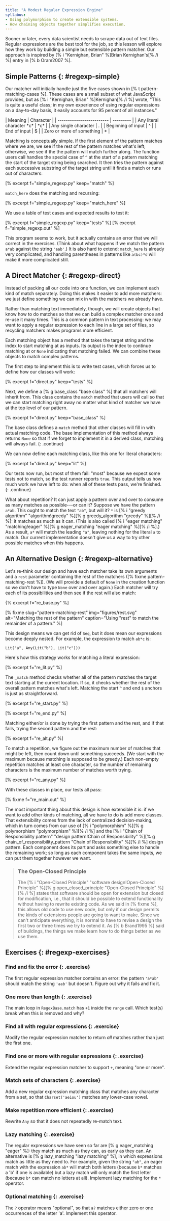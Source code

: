 ```yaml
---
title: "A Modest Regular Expression Engine"
syllabus:
- Using polymorphism to create extensible systems.
- How chaining objects together simplifies execution.
---
```


Sooner or later,
every data scientist needs to scrape data out of text files.
Regular expressions are the best tool for the job,
so this lesson will explore how they work by building a simple but extensible pattern matcher.
Our approach is inspired by [% i "Kernighan, Brian" %]Brian Kernighan's[% /i %] entry
in [% b Oram2007 %].

## Simple Patterns {: #regexp-simple}

Our matcher will initially handle just the five cases shown in
[% t pattern-matching-cases %].
These cases are a small subset of what JavaScript provides,
but as [% i "Kernighan, Brian" %]Kernighan[% /i %] wrote,
"This is quite a useful class;
in my own experience of using regular expressions on a day-to-day basis,
it easily accounts for 95 percent of all instances."

<div class="table" id="pattern-matching-cases" caption="Pattern matching cases." markdown="1">
| Meaning                   | Character |
| ------------------------- | --------- |
| Any literal character *c* | *c*       |
| Any single character      | .         |
| Beginning of input        | ^         |
| End of input              | $         |
| Zero or more of something | *         |
</div>

Matching is conceptually simple.
If the first element of the pattern matches where we are,
we see if the rest of the pattern matches what's left;
otherwise,
we see if the the pattern will match further along.
The function users call handles the special case of `^` at the start of a pattern
matching the start of the target string being searched.
It then tries the pattern against each successive substring of the target string
until it finds a match or runs out of characters:

[% excerpt f="simple_regexp.py" keep="match" %]

`match_here` does the matching and recursing:

[% excerpt f="simple_regexp.py" keep="match_here" %]

We use a table of test cases and expected results to test it:

[% excerpt f="simple_regexp.py" keep="tests" %]
[% excerpt f="simple_regexp.out" %]

This program seems to work,
but it actually contains an error that we will correct in the exercises.
(Think about what happens if we match the pattern `a*ab` against the string `'aab'`.)
It is also hard to extend:
`match_here` is already very complicated,
and handling parentheses in patterns like `a(bc)*d` will make it more complicated still.

## A Direct Matcher {: #regexp-direct}

Instead of packing all our code into one function,
we can implement each kind of match separately.
Doing this makes it easier to add more matchers:
we just define something we can mix in with the matchers we already have.

Rather than matching text immediately,
though,
we will create objects that know how to do matches
so that we can build a complex matcher once and re-use it many times.
This is a common pattern in text processing:
we may want to apply a regular expression to each line in a large set of files,
so recycling matchers makes programs more efficient.

Each matching object has a method
that takes the target string and the index to start matching at as inputs.
Its output is the index to continue matching at
or `None` indicating that matching failed.
We can combine these objects to match complex patterns.

The first step to implement this is to write test cases,
which forces us to define how our classes will work:

[% excerpt f="direct.py" keep="tests" %]

Next,
we define a [% g base_class "base class" %] that all matchers will inherit from.
This class contains the `match` method that users will call
so that we can start matching right away
no matter what kind of matcher we have at the top level of our pattern.

[% excerpt f="direct.py" keep="base_class" %]

The base class defines a `match` method
that other classes will fill in with actual matching code.
The base implementation of this method always returns `None`
so that if we forget to implement it in a derived class,
matching will always fail.
{: .continue}

We can now define each matching class,
like this one for literal characters:

[% excerpt f="direct.py" keep="lit" %]

Our tests now run, but most of them fail:
"most" because we expect some tests not to match,
so the test runner reports `true`.
This output tells us how much work we have left to do:
when all of these tests pass,
we're finished.
{: .continue}

What about repetition?
It can just apply a pattern over and over to consume as many matches as possible---or can it?
Suppose we have the pattern `a*ab`.
This ought to match the text `"ab"`, but will it?
`*` is [% i "greedy algorithm" "algorithm!greedy" %][% g greedy_algorithm "greedy" %][% /i %]:
it matches as much as it can.
(This is also called [% i "eager matching" "matching!eager" %][% g eager_matching "eager matching" %][% /i %].)
As a result,
`a*` will match the leading `"a"`, leaving nothing for the literal `a` to match.
Our current implementation doesn't give us a way to try other possible matches when this happens.

## An Alternative Design {: #regexp-alternative}

Let's re-think our design
and have each matcher take its own arguments and a `rest` parameter containing the rest of the matchers
([% fixme pattern-matching-rest %]).
(We will provide a default of `None` in the creation function
so we don't have to type `None` over and over again.)
Each matcher will try each of its possibilities and then see if the rest will also match:

{% excerpt f="re_base.py" %]

[% fixme slug="pattern-matching-rest" img="figures/rest.svg" alt="Matching the rest of the pattern" caption="Using "rest" to match the remainder of a pattern." %]

This design means we can get rid of `Seq`,
but it does mean our expressions become deeply nested.
For example, the expression to match `ab*c` is:

```{: .python}
Lit("a", Any(Lit("b"), Lit("c")))
```

Here's how this strategy works for matching a literal expression:

[% excerpt f="re_lit.py" %]

The `_match` method checks whether all of the pattern matches the target text
starting at the current location.
If so,
it checks whether the rest of the overall pattern matches what's left.
Matching the start `^` and end `$` anchors is just as straightforward.

[% excerpt f="re_start.py" %]

[% excerpt f="re_end.py" %]

Matching either/or is done by trying the first pattern and the rest,
and if that fails,
trying the second pattern and the rest:

[% excerpt f="re_alt.py" %]

To match a repetition,
we figure out the maximum number of matches that might be left,
then count down until something succeeds.
(We start with the maximum because matching is supposed to be greedy.)
Each non-empty repetition matches at least one character,
so the number of remaining characters is the maximum number of matches worth trying.

[% excerpt f="re_any.py" %]

With these classes in place,
our tests all pass:

[% fixme f="re_main.out" %]

The most important thing about this design is how extensible it is:
if we want to add other kinds of matching,
all we have to do is add more classes.
That extensibility comes from the lack of centralized decision-making,
which in turn comes from our use of [% i "polymorphism" %][% g polymorphism "polymorphism" %][% /i %]
and the [% i "Chain of Responsibility pattern" "design pattern!Chain of Responsibility" %][% g chain_of_responsibility_pattern "Chain of Responsibility" %][% /i %] design pattern.
Each component does its part and asks something else to handle the remaining work;
so long as each component takes the same inputs,
we can put them together however we want.

> ### The Open-Closed Principle
>
> The [% i "Open-Closed Principle" "software design!Open-Closed Principle" %][% g open_closed_principle "Open-Closed Principle" %][% /i %] states that
> software should be open for extension but closed for modification,
> i.e., that it should be possible to extend functionality
> without having to rewrite existing code.
> As we said in [% fixme %],
> this allows old code to use new code,
> but only if our design permits the kinds of extensions people are going to want to make.
> Since we can't anticipate everything,
> it is normal to have to revise a design the first two or three times we try to extend it.
> As [% b Brand1995 %] said of buildings,
> the things we make learn how to do things better as we use them.

## Exercises {: #regexp-exercises}

### Find and fix the error {: .exercise}

The first regular expression matcher contains an error:
the pattern `'a*ab'` should match the string `'aab'` but doesn't.
Figure out why it fails and fix it.

### One more than length {: .exercise}

The main loop in `RegexBase.match` has `+1` inside the `range` call.
Which test(s) break when this is removed and why?

### Find all with regular expressions {: .exercise}

Modify the regular expression matcher to return *all* matches rather than just the first one.

### Find one or more with regular expressions {: .exercise}

Extend the regular expression matcher to support `+`, meaning "one or more".

### Match sets of characters {: .exercise}

Add a new regular expression matching class that matches any character from a set,
so that `Charset('aeiou')` matches any lower-case vowel.

### Make repetition more efficient {: .exercise}

Rewrite `Any` so that it does not repeatedly re-match text.

### Lazy matching {: .exercise}

The regular expressions we have seen so far are [% g eager_matching "eager" %]:
they match as much as they can, as early as they can.
An alternative is [% g lazy_matching "lazy matching" %],
in which expressions match as little as they need to.
For example,
given the string `"ab"`,
an eager match with the expression `ab*` will match both letters
(because `b*` matches a 'b' if one is available)
but a lazy match will only match the first letter
(because `b*` can match no letters at all).
Implement lazy matching for the `*` operator.

### Optional matching {: .exercise}

The `?` operator means "optional",
so that `a?` matches either zero or one occurrences of the letter 'a'.
Implement this operator.
